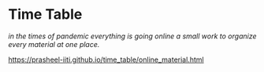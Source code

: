 
# Time Table
_in the times of pandemic everything is going online a small work to organize every material at one place._

https://prasheel-iiti.github.io/time_table/online_material.html
